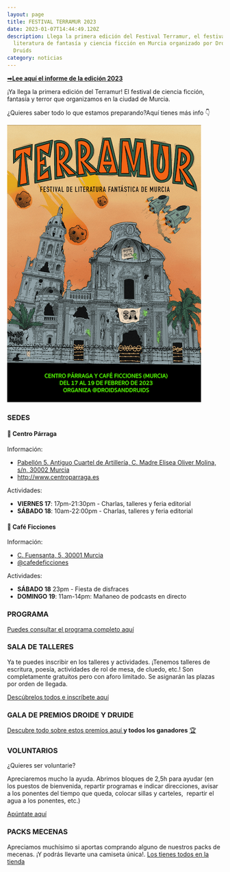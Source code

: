 ```yaml
---
layout: page
title: FESTIVAL TERRAMUR 2023
date: 2023-01-07T14:44:49.120Z
description: Llega la primera edición del Festival Terramur, el festival de
  literatura de fantasía y ciencia ficción en Murcia organizado por Droids &
  Druids
category: noticias
---
```

[➡](https://emojidictionary.emojifoundation.com/right_arrow)**[Lee aquí el informe de la edición 2023](https://drive.google.com/file/d/18IEZAwTlnobLgbzq3r9yzzA5sMm70rih/view?usp=sharing)**

¡Ya llega la primera edición del Terramur! El festival de ciencia ficción, fantasía y terror que organizamos en la ciudad de Murcia. 

¿Quieres saber todo lo que estamos preparando?Aquí tienes más info 👇

![Cartel del Festival Terramur. Ilustración de la Catedral de Murcia en un escenario apocalípico rodeada de meteoritos y naves espaciales, siendo atacada por unas hadas rebeldes](/public/images/tiny.png)

### SEDES

#### 📍 **Centro Párraga**

Información:

* [Pabellón 5. Antiguo Cuartel de Artillería, C. Madre Elisea Oliver Molina, s/n, 30002 Murcia](https://goo.gl/maps/3MQXetbuVa7noLQR9)
* <http://www.centroparraga.es>

Actividades:

* **VIERNES 17**: 17pm-21:30pm - Charlas, talleres y feria editorial
* **SÁBADO 18**: 10am-22:00pm - Charlas, talleres y feria editorial

#### 📍 **Café Ficciones**

Información:

* [C. Fuensanta, 5, 30001 Murcia](https://goo.gl/maps/AjE6XiHANaZp49uG8)
* [@cafedeficciones](https://www.instagram.com/cafedeficciones/)

Actividades:

* **SÁBADO 18** 23pm - Fiesta de disfraces
* **DOMINGO 19**: 11am-14pm: Mañaneo de podcasts en directo

### PROGRAMA

[Puedes consultar el programa completo aquí](/programa-terramur-2023.html)

### SALA DE TALLERES

Ya te puedes inscribir en los talleres y actividades. ¡Tenemos talleres de escritura, poesía, actividades de rol de mesa, de cluedo, etc.! Son completamente gratuitos pero con aforo limitado. Se asignarán las plazas por orden de llegada.

[Descúbrelos todos e inscríbete aquí ](https://forms.gle/JmkgH8GoQpsEskBj6)[](https://forms.gle/JmkgH8GoQpsEskBj6)

### GALA DE PREMIOS DROIDE Y DRUIDE

[Descubre todo sobre estos premios  aquí ](https://droidsanddruids.com/noticias/2023/01/05/llegan-los-premios-droide-y-druida-2023.html)**y todos los ganadores** [🏆](https://emojipedia.org/trophy/)[](https://droidsanddruids.com/noticias/2023/01/05/llegan-los-premios-droide-y-druida-2023.html)

### VOLUNTARIOS

¿Quieres ser voluntarie?

Apreciaremos mucho la ayuda. Abrimos bloques de 2,5h para ayudar (en los puestos de bienvenida, repartir programas e indicar direcciones, avisar a los ponentes del tiempo que queda, colocar sillas y carteles,  repartir el agua a los ponentes, etc.)

[Apúntate aquí ](https://forms.gle/b5kX2Mbojyiu5y8o8)[](https://forms.gle/b5kX2Mbojyiu5y8o8)

### PACKS MECENAS

Apreciamos muchísimo si aportas comprando alguno de nuestros packs de mecenas. ¡Y podrás llevarte una camiseta única!. [Los tienes todos en la tienda ](https://droidsanddruids.sumupstore.com/productos)[](https://droidsanddruids.sumupstore.com/productos)